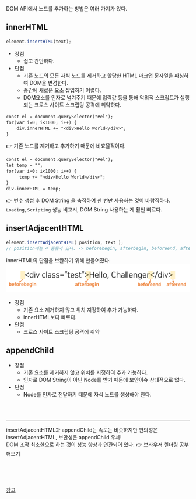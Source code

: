 
DOM API에서 노드를 추가하는 방법은 여러 가지가 있다.

## innerHTML
``` javascript
element.insertHTML(text);
```
- 장점
  - 쉽고 간단하다.
- 단점
  - 기존 노드의 모든 자식 노드를 제거하고 할당한 HTML 마크업 문자열을 파싱하여 DOM을 변경한다.
  - 중간에 새로운 요소 삽입하기 어렵다.
  - DOM요소를 인자로 넘겨주기 때문에 입력값 등을 통해 악의적 스크립트가 실행되는 크로스 사이트 스크립팅 공격에 취약하다. 

``` jacascript
const el = document.querySelector("#el");
for(var i=0; i<1000; i++) {
    div.innerHTML += "<div>Hello World</div>";
}
```
👉 기존 노드를 제거하고 추가하기 때문에 비효율적이다.

``` jacascript
const el = document.querySelector("#el");
let temp = "";
for(var i=0; i<1000; i++) {
     temp += "<div>Hello World</div>";
}
div.innerHTML = temp;
```
👉 변수 생성 후 DOM String 을 축적하여 한 번만 사용하는 것이 바람직하다.  
`Loading`, `Scripting` 성능 비교시, DOM String 사용하는 게 훨씬 빠르다.

## insertAdjacentHTML
``` javascript
element.insertAdjacentHTML( position, text );
// position에는 4 종류가 있다. -> beforebegin, afterbegin, beforeend, afterend
```
innerHTML의 단점을 보완하기 위해 만들어졌다.    
![insertAdjacentHTML](images/insertAdjacentHTML.PNG)
- 장점
  - 기존 요소 제거하지 않고 위치 지정하여 추가 가능하다.
  - innerHTML보다 빠르다.
- 단점
  - 크로스 사이트 스크립팅 공격에 취약

## appendChild
- 장점
  - 기존 요소를 제거하지 않고 위치를 지정하여 추가 가능하다.
  - 인자로 DOM String이 아닌 Node를 받기 때문에 보안이슈 상대적으로 없다.
- 단점
  - Node를 인자로 전달하기 때문에 자식 노드를 생성해야 한다.


<br/><br/>

---

insertAdjacentHTML과 appendChild는 속도는 비슷하지만 편의성은 insertAdjacentHTML, 보안성은 appendChild 우세!  
DOM 조작 최소한으로 하는 것이 성능 향상과 연관되어 있다. 👉 브라우저 렌더링 공부해보기

<BR/>
<BR/>
<BR/>

[참고](https://www.youtube.com/watch?v=q1fQnGG1bgU)
